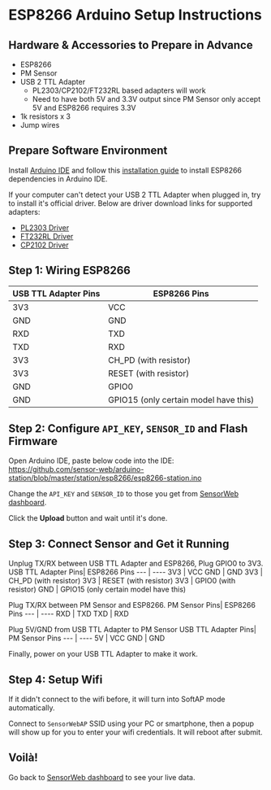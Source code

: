 ESP8266 Arduino Setup Instructions
==================================

## Hardware & Accessories to Prepare in Advance

- ESP8266
- PM Sensor
- USB 2 TTL Adapter
    + PL2303/CP2102/FT232RL based adapters will work
    + Need to have both 5V and 3.3V output since PM Sensor only accept 5V and ESP8266 requires 3.3V
- 1k resistors x 3
- Jump wires

## Prepare Software Environment

Install [Arduino IDE][arduino-download] and follow this [installation guide][esp8266-install] to install ESP8266 dependencies in Arduino IDE.

If your computer can't detect your USB 2 TTL Adapter when plugged in, try to install it's official driver. 
Below are driver download links for supported adapters:
* [PL2303 Driver][PL2303]
* [FT232RL Driver][FT232RL]
* [CP2102 Driver][CP2102]

## Step 1: Wiring ESP8266

USB TTL Adapter Pins| ESP8266 Pins
--- | -----
3V3 | VCC
GND | GND
RXD | TXD
TXD | RXD
3V3 | CH_PD (with resistor)
3V3 | RESET (with resistor)
GND | GPIO0
GND | GPIO15 (only certain model have this)


## Step 2: Configure `API_KEY`, `SENSOR_ID` and Flash Firmware

Open Arduino IDE, paste below code into the IDE:
https://github.com/sensor-web/arduino-station/blob/master/station/esp8266/esp8266-station.ino

Change the `API_KEY` and `SENSOR_ID` to those you get from [SensorWeb dashboard][sensorweb-profile].

Click the **Upload** button and wait until it's done.

## Step 3: Connect Sensor and Get it Running

Unplug TX/RX between USB TTL Adapter and ESP8266,
Plug GPIO0 to 3V3.
USB TTL Adapter Pins| ESP8266 Pins
--- | ----
3V3 | VCC
GND | GND
3V3 | CH_PD (with resistor)
3V3 | RESET (with resistor)
3V3 | GPIO0 (with resistor)
GND | GPIO15 (only certain model have this)

Plug TX/RX between PM Sensor and ESP8266.
PM Sensor Pins| ESP8266 Pins
--- | ----
RXD | TXD
TXD | RXD

Plug 5V/GND from USB TTL Adapter to PM Sensor
USB TTL Adapter Pins| PM Sensor Pins
--- | ----
5V  | VCC
GND | GND

Finally, power on your USB TTL Adapter to make it work.

## Step 4: Setup Wifi

If it didn't connect to the wifi before, it will turn into SoftAP mode automatically. 

Connect to `SensorWebAP` SSID using your PC or smartphone, then a popup will show up for you to enter your wifi credentials. It will reboot after submit.

## Voilà!

Go back to [SensorWeb dashboard][sensorweb-profile] to see your live data.


[arduino-download]: https://www.arduino.cc/en/Main/Software
[esp8266-install]: http://esp8266.github.io/Arduino/versions/2.1.0/doc/installing.html
[PL2303]: http://goo.gl/KuqY4h
[CP2102]: http://goo.gl/jSnHO0
[FT232RL]: http://goo.gl/IYHhQI
[sensorweb-profile]: http://sensorweb.io/profile
